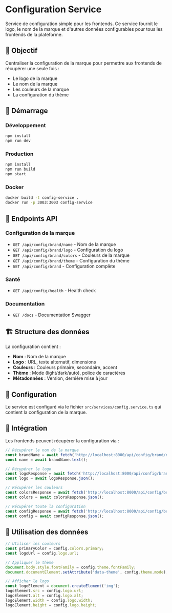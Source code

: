 # Configuration Service

Service de configuration simple pour les frontends. Ce service fournit le logo, le nom de la marque et d'autres données configurables pour tous les frontends de la plateforme.

## 🎯 Objectif

Centraliser la configuration de la marque pour permettre aux frontends de récupérer une seule fois :
- Le logo de la marque
- Le nom de la marque
- Les couleurs de la marque
- La configuration du thème

## 🚀 Démarrage

### Développement
```bash
npm install
npm run dev
```

### Production
```bash
npm install
npm run build
npm start
```

### Docker
```bash
docker build -t config-service .
docker run -p 3003:3003 config-service
```

## 📡 Endpoints API

### Configuration de la marque
- `GET /api/config/brand/name` - Nom de la marque
- `GET /api/config/brand/logo` - Configuration du logo
- `GET /api/config/brand/colors` - Couleurs de la marque
- `GET /api/config/brand/theme` - Configuration du thème
- `GET /api/config/brand` - Configuration complète

### Santé
- `GET /api/config/health` - Health check

### Documentation
- `GET /docs` - Documentation Swagger

## 🏗️ Structure des données

La configuration contient :
- **Nom** : Nom de la marque
- **Logo** : URL, texte alternatif, dimensions
- **Couleurs** : Couleurs primaire, secondaire, accent
- **Thème** : Mode (light/dark/auto), police de caractères
- **Métadonnées** : Version, dernière mise à jour

## 🔧 Configuration

Le service est configuré via le fichier `src/services/config.service.ts` qui contient la configuration de la marque.

## 🔗 Intégration

Les frontends peuvent récupérer la configuration via :

```typescript
// Récupérer le nom de la marque
const brandName = await fetch('http://localhost:8000/api/config/brand/name');
const name = await brandName.text();

// Récupérer le logo
const logoResponse = await fetch('http://localhost:8000/api/config/brand/logo');
const logo = await logoResponse.json();

// Récupérer les couleurs
const colorsResponse = await fetch('http://localhost:8000/api/config/brand/colors');
const colors = await colorsResponse.json();

// Récupérer toute la configuration
const configResponse = await fetch('http://localhost:8000/api/config/brand');
const config = await configResponse.json();
```

## 🎨 Utilisation des données

```typescript
// Utiliser les couleurs
const primaryColor = config.colors.primary;
const logoUrl = config.logo.url;

// Appliquer le thème
document.body.style.fontFamily = config.theme.fontFamily;
document.documentElement.setAttribute('data-theme', config.theme.mode);

// Afficher le logo
const logoElement = document.createElement('img');
logoElement.src = config.logo.url;
logoElement.alt = config.logo.alt;
logoElement.width = config.logo.width;
logoElement.height = config.logo.height;
```
